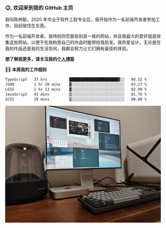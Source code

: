 ### 😉, 欢迎来到我的 GitHub 主页

我叫陈梓聪。2020 年毕业于软件工程专业后，我开始作为一名前端开发者参加工作，目前居住在东莞。

作为一名前端开发者，我特别欣赏那些别具一格的网站，并且我最大的爱好就是收集这些网站，以便于在我构思自己的作品时能带给我启发。我热爱设计，无论是在我的作品还是我的生活空间，我都会努力让它们拥有最佳的体验。

**想了解我更多，请关注我的[个人博客](https://leoku.top)**

🧑‍💻 **本周我的工作细则**
<!--START_SECTION:waka-->
```text
TypeScript   37 hrs          ██████████████████████▓░░   90.52 % 
JSON         1 hr 20 mins    ▓░░░░░░░░░░░░░░░░░░░░░░░░   03.27 % 
LESS         1 hr 13 mins    ▓░░░░░░░░░░░░░░░░░░░░░░░░   02.99 % 
JavaScript   43 mins         ▒░░░░░░░░░░░░░░░░░░░░░░░░   01.76 % 
SCSS         19 mins         ▒░░░░░░░░░░░░░░░░░░░░░░░░   00.80 % 
```
<!--END_SECTION:waka-->

![desktop](./mine.jpg)
